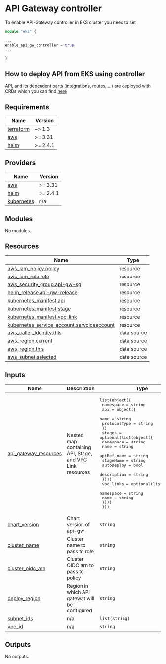 # API Gateway controller

To enable API-Gateway controller in EKS cluster you need to set
```terraform
module "eks" {

...
enable_api_gw_controller = true
...

}
```

## How to deploy API from EKS using controller
API, and its dependent parts (integrations, routes, ...) are deployed with CRDs
which you can find [here](https://aws-controllers-k8s.github.io/community/docs/tutorials/apigatewayv2-reference-example/)


<!-- BEGINNING OF PRE-COMMIT-TERRAFORM DOCS HOOK -->
## Requirements

| Name | Version |
|------|---------|
| <a name="requirement_terraform"></a> [terraform](#requirement\_terraform) | ~> 1.3 |
| <a name="requirement_aws"></a> [aws](#requirement\_aws) | >= 3.31 |
| <a name="requirement_helm"></a> [helm](#requirement\_helm) | >= 2.4.1 |

## Providers

| Name | Version |
|------|---------|
| <a name="provider_aws"></a> [aws](#provider\_aws) | >= 3.31 |
| <a name="provider_helm"></a> [helm](#provider\_helm) | >= 2.4.1 |
| <a name="provider_kubernetes"></a> [kubernetes](#provider\_kubernetes) | n/a |

## Modules

No modules.

## Resources

| Name | Type |
|------|------|
| [aws_iam_policy.policy](https://registry.terraform.io/providers/hashicorp/aws/latest/docs/resources/iam_policy) | resource |
| [aws_iam_role.role](https://registry.terraform.io/providers/hashicorp/aws/latest/docs/resources/iam_role) | resource |
| [aws_security_group.api-gw-sg](https://registry.terraform.io/providers/hashicorp/aws/latest/docs/resources/security_group) | resource |
| [helm_release.api-gw-release](https://registry.terraform.io/providers/hashicorp/helm/latest/docs/resources/release) | resource |
| [kubernetes_manifest.api](https://registry.terraform.io/providers/hashicorp/kubernetes/latest/docs/resources/manifest) | resource |
| [kubernetes_manifest.stage](https://registry.terraform.io/providers/hashicorp/kubernetes/latest/docs/resources/manifest) | resource |
| [kubernetes_manifest.vpc_link](https://registry.terraform.io/providers/hashicorp/kubernetes/latest/docs/resources/manifest) | resource |
| [kubernetes_service_account.servciceaccount](https://registry.terraform.io/providers/hashicorp/kubernetes/latest/docs/resources/service_account) | resource |
| [aws_caller_identity.this](https://registry.terraform.io/providers/hashicorp/aws/latest/docs/data-sources/caller_identity) | data source |
| [aws_region.current](https://registry.terraform.io/providers/hashicorp/aws/latest/docs/data-sources/region) | data source |
| [aws_region.this](https://registry.terraform.io/providers/hashicorp/aws/latest/docs/data-sources/region) | data source |
| [aws_subnet.selected](https://registry.terraform.io/providers/hashicorp/aws/latest/docs/data-sources/subnet) | data source |

## Inputs

| Name | Description | Type | Default | Required |
|------|-------------|------|---------|:--------:|
| <a name="input_api_gateway_resources"></a> [api\_gateway\_resources](#input\_api\_gateway\_resources) | Nested map containing API, Stage, and VPC Link resources | <pre>list(object({<br>    namespace = string<br>    api = object({<br>      name         = string<br>      protocolType = string<br>    })<br>    stages = optional(list(object({<br>      namespace   = string<br>      name        = string<br>      apiRef_name = string<br>      stageName   = string<br>      autoDeploy  = bool<br>      description = string<br>    })))<br>    vpc_links = optional(list(object({<br>      namespace = string<br>      name      = string<br>    })))<br>  }))</pre> | n/a | yes |
| <a name="input_chart_version"></a> [chart\_version](#input\_chart\_version) | Chart version of api-gw | `string` | `"1.0.17"` | no |
| <a name="input_cluster_name"></a> [cluster\_name](#input\_cluster\_name) | Cluster name to pass to role | `string` | n/a | yes |
| <a name="input_cluster_oidc_arn"></a> [cluster\_oidc\_arn](#input\_cluster\_oidc\_arn) | Cluster OIDC arn to pass to policy | `string` | n/a | yes |
| <a name="input_deploy_region"></a> [deploy\_region](#input\_deploy\_region) | Region in which API gatewat will be configured | `string` | n/a | yes |
| <a name="input_subnet_ids"></a> [subnet\_ids](#input\_subnet\_ids) | n/a | `list(string)` | n/a | yes |
| <a name="input_vpc_id"></a> [vpc\_id](#input\_vpc\_id) | n/a | `string` | n/a | yes |

## Outputs

No outputs.
<!-- END OF PRE-COMMIT-TERRAFORM DOCS HOOK -->
